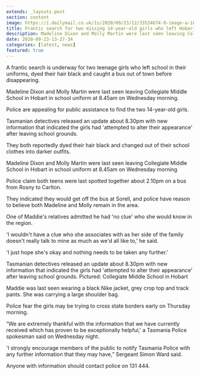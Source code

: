 ```yaml
---
extends: _layouts.post
section: content
image: https://i.dailymail.co.uk/1s/2020/09/23/12/33524674-0-image-a-18_1600862285440.jpg 
title: Frantic search for two missing 14-year-old girls who left Hobart school and dyed their hair 
description: Madeline Dixon and Molly Martin were last seen leaving Collegiate Middle School in Hobart in school uniform at 8.45am on Wednesday morning. 
date: 2020-09-23-13-27-34 
categories: [latest, news] 
featured: true 
--- 
```

A frantic search is underway for two teenage girls who left school in their uniforms, dyed their hair black and caught a bus out of town before disappearing.

Madeline Dixon and Molly Martin were last seen leaving Collegiate Middle School in Hobart in school uniform at 8.45am on Wednesday morning. 

Police are appealing for public assistance to find the two 14-year-old girls.

Tasmanian detectives released an update about 8.30pm with new information that indicated the girls had 'attempted to alter their appearance' after leaving school grounds.

They both reportedly dyed their hair black and changed out of their school clothes into darker outfits.

Madeline Dixon and Molly Martin were last seen leaving Collegiate Middle School in Hobart in school uniform at 8.45am on Wednesday morning

Police claim both teens were last spotted together about 2.10pm on a bus from Rosny to Carlton.

They indicated they would get off the bus at Sorell, and police have reason to believe both Madeline and Molly remain in the area.

One of Maddie's relatives admitted he had 'no clue' who she would know in the region.

'I wouldn't have a clue who she associates with as her side of the family doesn't really talk to mine as much as we'd all like to,' he said.

'I just hope she's okay and nothing needs to be taken any further.'

Tasmanian detectives released an update about 8.30pm with new information that indicated the girls had 'attempted to alter their appearance' after leaving school grounds. Pictured: Collegiate Middle School in Hobart

Maddie was last seen wearing a black Nike jacket, grey crop top and track pants. She was carrying a large shoulder bag. 

Police fear the girls may be trying to cross state borders early on Thursday morning.   

“We are extremely thankful with the information that we have currently received which has proven to be exceptionally helpful,' a Tasmania Police spokesman said on Wednesday night.

'I strongly encourage members of the public to notify Tasmania Police with any further information that they may have,” Sergeant Simon Ward said.

Anyone with information should contact police on 131 444. 

